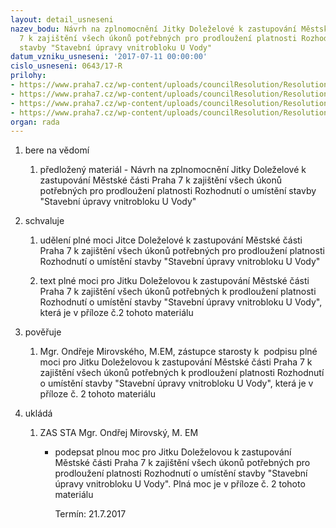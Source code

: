 ```yaml
---
layout: detail_usneseni
nazev_bodu: Návrh na zplnomocnění Jitky Doleželové k zastupování Městské části Praha
  7 k zajištění všech úkonů potřebných pro prodloužení platnosti Rozhodnutí o umístění
  stavby "Stavební úpravy vnitrobloku U Vody"
datum_vzniku_usneseni: '2017-07-11 00:00:00'
cislo_usneseni: 0643/17-R
prilohy:
- https://www.praha7.cz/wp-content/uploads/councilResolution/Resolutions/29317/export/U_Vody_plna_moc~224572.docx
- https://www.praha7.cz/wp-content/uploads/councilResolution/Resolutions/29317/export/PLNA__MOC_Dolezelova~224570.doc
- https://www.praha7.cz/wp-content/uploads/councilResolution/Resolutions/29317/export/Rozhodnutiuvody~224569.pdf
- https://www.praha7.cz/wp-content/uploads/councilResolution/Resolutions/29317/export/export~295685.pdf
organ: rada
---
```

<ol id="urzList" class="urzList_view"><li class="urzClass1" id=""><span name="1">bere na vědomí</span><ol class="urzOlClass"><li class="urzClass2" id="" style="text-align: left;"><span><p>předložený materiál - Návrh na zplnomocnění Jitky Doleželové k zastupování Městské části Praha 7 k zajištění všech úkonů potřebných pro prodloužení platnosti Rozhodnutí o umístění stavby "Stavební úpravy vnitrobloku U Vody"</p></span></li></ol></li><li class="urzClass1" id=""><span name="24">schvaluje</span><ol class="urzOlClass"><li class="urzClass2" id="" style="text-align: left;"><span><p>udělení plné moci Jitce Doleželové k zastupování Městské části Praha 7 k zajištění všech úkonů potřebných pro prodloužení platnosti Rozhodnutí o umístění stavby "Stavební úpravy vnitrobloku U Vody"</p></span></li><li class="urzClass2" id="" style="text-align: left;"><span><p>text plné moci pro Jitku Doleželovou k zastupování Městské části Praha 7 k zajištění všech úkonů potřebných k prodloužení platnosti Rozhodnutí o umístění stavby "Stavební úpravy vnitrobloku U Vody", která je v příloze č.2 tohoto materiálu<br></p></span></li></ol></li><li class="urzClass1" id=""><span name="16">pověřuje</span><ol class="urzOlClass"><li class="urzClass2" id="" style="text-align: left;"><span><p>Mgr. Ondřeje Mirovského, M.EM, zástupce starosty k&nbsp; podpisu plné moci pro Jitku Doleželovou k zastupování Městské části Praha 7 k zajištění všech úkonů potřebných k prodloužení platnosti Rozhodnutí o umístění stavby "Stavební úpravy vnitrobloku U Vody", která je v příloze č. 2 tohoto materiálu</p></span></li></ol></li><li class="urzClass1" id="urzUkoly"><span name="1">ukládá</span><ol class="urzOlClass"><li class="urzClass2"><span><p>ZAS STA Mgr. Ondřej Mirovský, M. EM</p></span><ul class="urzUlClass"><li class="urzClass3"><span><p>podepsat plnou moc pro Jitku Doleželovou k zastupování Městské části Praha 7 k zajištění všech úkonů potřebných pro prodloužení platnosti Rozhodnutí o umístění stavby "Stavební úpravy vnitrobloku U Vody". Plná moc je v příloze č. 2 tohoto materiálu</p></span><span class="urzUkolTermin">  Termín:&nbsp;21.7.2017</span></li></ul></li></ol></li></ol>